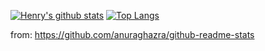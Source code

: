 [![Henry's github stats](https://github-readme-stats.vercel.app/api?username=liangzai90&show_icons=true&theme=radical&line_height=24.0)](https://github.com/liangzai90)
[![Top Langs](https://github-readme-stats.vercel.app/api/top-langs/?username=liangzai90&theme=aura&layout=compact&card_width=360)](https://github.com/liangzai90)


from: https://github.com/anuraghazra/github-readme-stats
<!--
**HenryHe/HenryHe** is a ✨ _special_ ✨ repository because its `README.md` (this file) appears on your GitHub profile.

Here are some ideas to get you started:

- 🔭 I’m currently working on ...
- 🌱 I’m currently learning ...
- 👯 I’m looking to collaborate on ...
- 🤔 I’m looking for help with ...
- 💬 Ask me about ...
- 📫 How to reach me: ...
- 😄 Pronouns: ...
- ⚡ Fun fact: ...
-->
